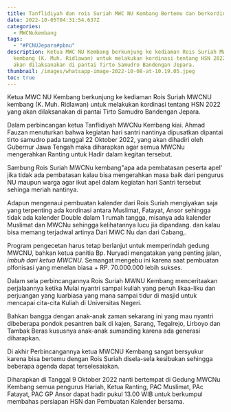 ```yaml
---
title: Tanflidiyah dan rois Suriah MWC NU Kembang Bertemu dan berkordinasi
date: 2022-10-05T04:31:54.637Z
categories:
  - MWCNukembang
tags:
  - "#PCNUJepara#pbnu"
description: Ke﻿tua MWC NU Kembang berkunjung ke kediaman Rois Suriah MWCNU
  kembang (K. Muh. Ridlawan) untuk melakukan kordinasi tentang HSN 2022 yang
  akan dilaksanakan di pantai Tirto Samudro Bandengan Jepara.
thumbnail: /images/whatsapp-image-2022-10-08-at-10.19.05.jpeg
toc: true
---
```

Ke﻿tua MWC NU Kembang berkunjung ke kediaman Rois Suriah MWCNU kembang (K. Muh. Ridlawan) untuk melakukan kordinasi tentang HSN 2022 yang akan dilaksanakan di pantai Tirto Samudro Bandengan Jepara.

D﻿alam perbincangan ketua Tanflidiyah MWCNu Kembang kiai. Ahmad Fauzan menuturkan bahwa kegiatan hari santri nantinya dipusatkan dipantai tirto samudro pada tanggal 22 Oktober 2022, yang akan dihadiri oleh Gubernur Jawa Tengah maka diharapkan agar semua MWCNu mengerahkan Ranting untuk Hadir dalam kegitan tersebut.

S﻿ambung Rois Suriah MWCNu kembang"apa ada pembatasan peserta apel' jika tidak ada pembatasan kalau bisa mengerahkan masa baik dari pengurus NU maupun warga agar ikut apel dalam kegiatan hari Santri tersebut sehinga meriah nantinya.

A﻿dapun mengenaui pembuatan kalender dari Rois Suriah mengiyakan saja yang terpenting ada kordinasi antara Muslimat, Fatayat, Ansor sehingga tidak ada kalender Double dalam 1 rumah tangga, misanya ada kalender Muslimat dan MWCNu sehingga kelihatannya lucu jia dipandang.  dan kalau bisa memang terjadwal artinya Dari MWC Nu dan dari Cabang,.

P﻿rogram pengecetan harus tetap berlanjut untuk memperindah gedung MWCNU, bahkan ketua panitia Bp. Nuryadi mengatakan yang penting jalan, *imbuh dari ketua MWCNU*. Semangat mengebu ini karena saat pembuatan plfonisasi yang menelan biasa + RP. 70.000.000 lebih sukses.

D﻿alam sela perbincangannya Rois Suriah MWNU Kembang menceritaakan perjalaannya ketika Mulai nyantri sampai kuliah yang penuh likaa-liku dan perjuangan yang luarbiasa yang mana sampai tidur di masjid untuk mencapai cita-cita Kuliah di Universitas Negeri.

B﻿ahkan bangga dengan anak-anak zaman sekarang ini yang mau nyantri dibeberapa pondok pesantren baik di kajen, Sarang, Tegalrejo, Lirboyo dan Tambak Beras kususnya anak-anak sumanding karena ada generasi diharapkan.

D﻿i akhir Perbincangannya ketua MWCNU Kembang sangat bersyukur karena bisa bertemu dengan Rois Suriah disela-sela kesibukan sehingga beberapa agenda dapat terselesaiakan.

D﻿iharapkan di Tanggal 9 Oktober 2022 nanti bertempat di Gedung MWCNu Kembang semua pengurus Hariah, Ketua Ranting, PAC Muslimat, PAc Fatayat, PAC GP Ansor dapat hadir pukul 13.00 WIB untuk berkumpul membahas persiapan HSN dan Pembuatan Kalender bersama.